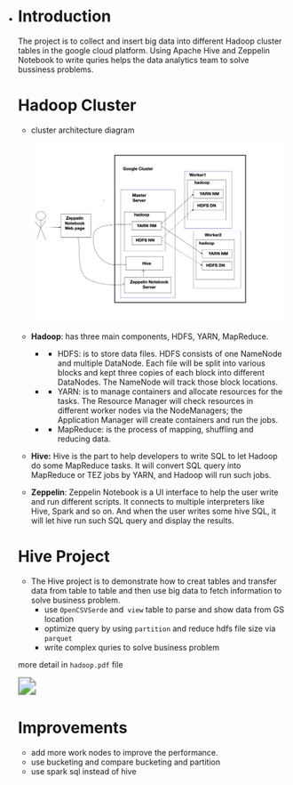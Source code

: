 - # Introduction

  The project is to collect and insert big data into different Hadoop cluster tables in the google cloud platform. Using Apache Hive and Zeppelin Notebook to write quries helps the data analytics team to solve bussiness problems.

  # Hadoop Cluster

  - cluster architecture diagram

    ![](./hadoop.jpg)

  - **Hadoop**: has three main components, HDFS, YARN, MapReduce.

    - - HDFS: is to store data files. HDFS consists of one NameNode and multiple DataNode. Each file will be split into various blocks and kept three copies of each block into different DataNodes. The NameNode will track those block locations.

    - - YARN: is to manage containers and allocate resources for the tasks. The Resource Manager will check resources in different worker nodes via the NodeManagers; the Application Manager will create containers and run the jobs.

    - - MapReduce: is the process of mapping, shuffling and reducing data. 

  - **Hive:** Hive is the part to help developers to write SQL to let Hadoop do some MapReduce tasks. It will convert SQL query into MapReduce or TEZ jobs by YARN, and Hadoop will run such jobs.

  - **Zeppelin**: Zeppelin Notebook is a UI interface to help the user write and run different scripts. It connects to multiple interpreters like Hive, Spark and so on. And when the user writes some hive SQL, it will let hive run such SQL query and display the results.

  # Hive Project

  - The Hive project is to demonstrate how to creat tables and transfer data from table to table and then use big data to fetch information to solve business problem.  
    - use `OpenCSVSerde` and` view` table to parse and show data from GS location
    - optimize query by using `partition` and reduce hdfs file size via `parquet`
    - write complex quries to solve business problem 

  

  more detail in `hadoop.pdf` file

  

  <img src="./hadoop.pdf" style="zoom:200%;" />

  

  # Improvements

  - add more work nodes to improve the performance.
  - use bucketing and compare bucketing and partition
  - use spark sql instead of hive

